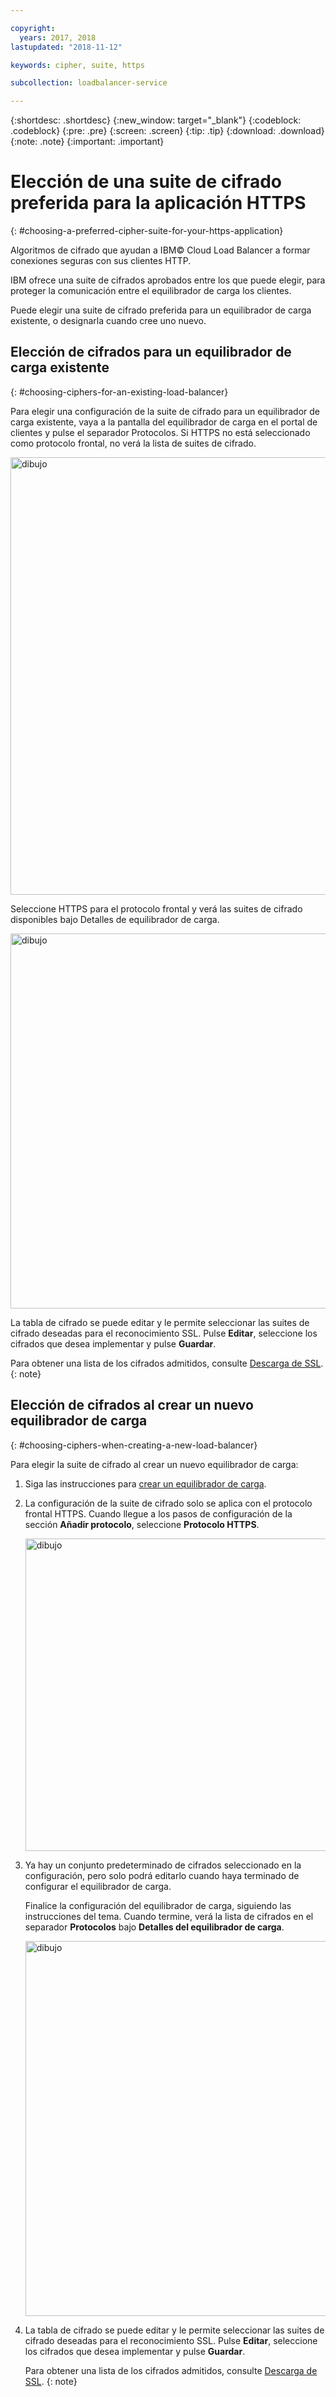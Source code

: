 ```yaml
---

copyright:
  years: 2017, 2018
lastupdated: "2018-11-12"

keywords: cipher, suite, https

subcollection: loadbalancer-service

---
```


{:shortdesc: .shortdesc}
{:new_window: target="_blank"}
{:codeblock: .codeblock}
{:pre: .pre}
{:screen: .screen}
{:tip: .tip}
{:download: .download}
{:note: .note}
{:important: .important}

# Elección de una suite de cifrado preferida para la aplicación HTTPS
{: #choosing-a-preferred-cipher-suite-for-your-https-application}

Algoritmos de cifrado que ayudan a IBM© Cloud Load Balancer a formar conexiones seguras con sus clientes HTTP.

IBM ofrece una suite de cifrados aprobados entre los que puede elegir, para proteger la comunicación entre el equilibrador de carga los clientes.

Puede elegir una suite de cifrado preferida para un equilibrador de carga existente, o designarla cuando cree uno nuevo.

## Elección de cifrados para un equilibrador de carga existente
{: #choosing-ciphers-for-an-existing-load-balancer}

Para elegir una configuración de la suite de cifrado para un equilibrador de carga existente, vaya a la pantalla del equilibrador de carga en el portal de clientes y pulse el separador Protocolos. Si HTTPS no está seleccionado como protocolo frontal, no verá la lista de suites de cifrado.

  <img src="images/DetailsFlow-HTTPSUnselected.png" alt="dibujo" style="width: 700px;"/>

Seleccione HTTPS para el protocolo frontal y verá las suites de cifrado disponibles bajo Detalles de equilibrador de carga.

  <img src="images/DetailsFlow-CustomCipherSelection.png" alt="dibujo" style="width: 600px;"/>

La tabla de cifrado se puede editar y le permite seleccionar las suites de cifrado deseadas para el reconocimiento SSL. Pulse **Editar**, seleccione los cifrados que desea implementar y pulse **Guardar**.

Para obtener una lista de los cifrados admitidos, consulte [Descarga de SSL](/docs/infrastructure/loadbalancer-service?topic=loadbalancer-service-ssl-offload-with-ibm-cloud-load-balancer).
{: note}

## Elección de cifrados al crear un nuevo equilibrador de carga
{: #choosing-ciphers-when-creating-a-new-load-balancer}

Para elegir la suite de cifrado al crear un nuevo equilibrador de carga:

1. Siga las instrucciones para [crear un equilibrador de carga](/docs/infrastructure/loadbalancer-service?topic=loadbalancer-service-creating-an-ibm-cloud-load-balancer#creating-an-ibm-cloud-load-balancer).

2. La configuración de la suite de cifrado solo se aplica con el protocolo frontal HTTPS. Cuando llegue a los pasos de configuración de la sección **Añadir protocolo**, seleccione **Protocolo HTTPS**.

	<img src="images/ProvisioningFlow-CustomCiphers.png" alt="dibujo" style="width: 500px;"/>

3. Ya hay un conjunto predeterminado de cifrados seleccionado en la configuración, pero solo podrá editarlo cuando haya terminado de configurar el equilibrador de carga.

	Finalice la configuración del equilibrador de carga, siguiendo las instrucciones del tema. Cuando termine, verá la lista de cifrados en el separador **Protocolos** bajo **Detalles del equilibrador de carga**.

	<img src="images/View-CustomCiphers.png" alt="dibujo" style="width: 600px;"/>

4. La tabla de cifrado se puede editar y le permite seleccionar las suites de cifrado deseadas para el reconocimiento SSL. Pulse **Editar**, seleccione los cifrados que desea implementar y pulse **Guardar**.

	Para obtener una lista de los cifrados admitidos, consulte [Descarga de SSL](/docs/infrastructure/loadbalancer-service?topic=loadbalancer-service-ssl-offload-with-ibm-cloud-load-balancer).
  {: note}
